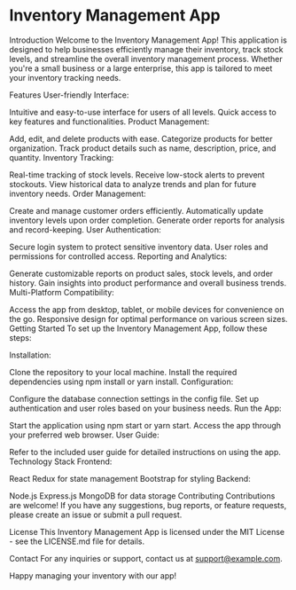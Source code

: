 <h1>Inventory Management App</h1>
Introduction
Welcome to the Inventory Management App! This application is designed to help businesses efficiently manage their inventory, track stock levels, and streamline the overall inventory management process. Whether you're a small business or a large enterprise, this app is tailored to meet your inventory tracking needs.

Features
User-friendly Interface:

Intuitive and easy-to-use interface for users of all levels.
Quick access to key features and functionalities.
Product Management:

Add, edit, and delete products with ease.
Categorize products for better organization.
Track product details such as name, description, price, and quantity.
Inventory Tracking:

Real-time tracking of stock levels.
Receive low-stock alerts to prevent stockouts.
View historical data to analyze trends and plan for future inventory needs.
Order Management:

Create and manage customer orders efficiently.
Automatically update inventory levels upon order completion.
Generate order reports for analysis and record-keeping.
User Authentication:

Secure login system to protect sensitive inventory data.
User roles and permissions for controlled access.
Reporting and Analytics:

Generate customizable reports on product sales, stock levels, and order history.
Gain insights into product performance and overall business trends.
Multi-Platform Compatibility:

Access the app from desktop, tablet, or mobile devices for convenience on the go.
Responsive design for optimal performance on various screen sizes.
Getting Started
To set up the Inventory Management App, follow these steps:

Installation:

Clone the repository to your local machine.
Install the required dependencies using npm install or yarn install.
Configuration:

Configure the database connection settings in the config file.
Set up authentication and user roles based on your business needs.
Run the App:

Start the application using npm start or yarn start.
Access the app through your preferred web browser.
User Guide:

Refer to the included user guide for detailed instructions on using the app.
Technology Stack
Frontend:

React
Redux for state management
Bootstrap for styling
Backend:

Node.js
Express.js
MongoDB for data storage
Contributing
Contributions are welcome! If you have any suggestions, bug reports, or feature requests, please create an issue or submit a pull request.

License
This Inventory Management App is licensed under the MIT License - see the LICENSE.md file for details.

Contact
For any inquiries or support, contact us at support@example.com.

Happy managing your inventory with our app!
